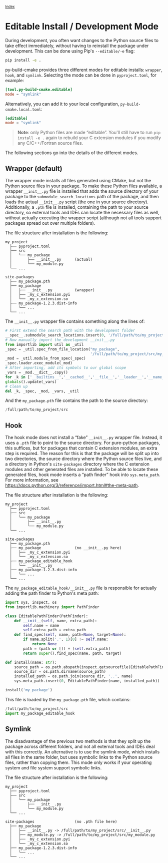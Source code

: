 <small>[Index](index.html)</small>

# Editable Install / Development Mode

During development, you often want changes to the Python source files to
take effect immediately, without having to reinstall the package under
development. This can be done using Pip's `--editable/-e` flag:

```sh
pip install -e .
```

py-build-cmake provides three different modes for editable installs: `wrapper`,
`hook`, and `symlink`. Selecting the mode can be done in `pyproject.toml`, for
example:

```toml
[tool.py-build-cmake.editable]
mode = "symlink"
```
Alternatively, you can add it to your local configuration,
`py-build-cmake.local.toml`:

```toml
[editable]
mode = "symlink"
```

> **Note**: only Python files are made “editable”. You'll still have to run
>           `pip install -e .` again to rebuild your C extension modules if you
>           modify any C/C++/Fortran source files.

The following sections go into the details of the different modes.

## Wrapper (default)

The wrapper mode installs all files generated using CMake, but not the Python
source files in your package. To make these Python files available, a wrapper
`__init__.py` file is installed that adds the source directory of your package
to the `submodule_search_locations` path of the package, and then loads the
actual `__init__.py` script (the one in your source directory).  
Additionally, a `.pth` file is installed, containing the path to your source
directory, so external tools and IDEs can locate the necessary files as well,
without actually executing the wrapper script (although not all tools support
packages spread out over multiple folders).

The file structure after installation is the following:

```text
my_project
  ├── pyproject.toml
  ├── src
  │   └── my_package
  │       ├── __init__.py      (actual)
  │       └── my_module.py
  └── ...
```
```text
site-packages
  ├── my_package.pth
  ├── my_package
  │   ├── __init__.py          (wrapper)
  │   ├── _my_c_extension.pyi
  │   └── _my_c_extension.so
  ├── my_package-1.2.3.dist-info
  │   └── ...
  └── ...
```

The `__init__.py` wrapper file contains something along the lines of:

```py
# First extend the search path with the development folder
__spec__.submodule_search_locations.insert(0, '/full/path/to/my_project/src/my_package')
# Now manually import the development __init__.py
from importlib import util as _util
_spec = _util.spec_from_file_location("my_package",
                                      '/full/path/to/my_project/src/my_package/__init__.py')
_mod = _util.module_from_spec(_spec)
_spec.loader.exec_module(_mod)
# After importing, add its symbols to our global scope
_vars = _mod.__dict__.copy()
for _k in ['__builtins__','__cached__','__file__','__loader__','__name__','__package__','__path__','__spec__']: _vars.pop(_k)
globals().update(_vars)
# Clean up
del _k, _spec, _mod, _vars, _util
```

And the `my_package.pth` file contains the path to the source directory:

```py
/full/path/to/my_project/src
```

## Hook

The hook mode does not install a “fake” `__init__.py` wrapper file. Instead, it
uses a `.pth` file to point to the source directory. For pure-python packages,
this suffices, but for packages that contain C extension modules, an extra step
is required. The reason for this is that the package will be split up into two
directories, the source directory where the Python source files live, and a
directory in Python's `site-packages` directory where the C extension modules
and other generated files are installed. To be able to locate these generated
files, hook mode inserts a “path finder” hook into `sys.meta_path`. For more
information, see https://docs.python.org/3/reference/import.html#the-meta-path.

The file structure after installation is the following:

```text
my_project
  ├── pyproject.toml
  ├── src
  │   └── my_package
  │       ├── __init__.py
  │       └── my_module.py
  └── ...
```
```text
site-packages
  ├── my_package.pth
  ├── my_package               (no __init__.py here)
  │   ├── _my_c_extension.pyi
  │   └── _my_c_extension.so
  ├── my_package_editable_hook
  │   └── __init__.py
  ├── my_package-1.2.3.dist-info
  │   └── ...
  └── ...
```

The `my_package_editable_hook/__init__.py` file is responsible for actually
adding the path finder to Python's meta path:

```py
import sys, inspect, os
from importlib.machinery import PathFinder

class EditablePathFinder(PathFinder):
    def __init__(self, name, extra_path):
        self.name = name
        self.extra_path = extra_path
    def find_spec(self, name, path=None, target=None):
        if name.split('.', 1)[0] != self.name:
            return None
        path = (path or []) + [self.extra_path]
        return super().find_spec(name, path, target)

def install(name: str):
    source_path = os.path.abspath(inspect.getsourcefile(EditablePathFinder))
    source_dir = os.path.dirname(source_path)
    installed_path = os.path.join(source_dir, '..', name)
    sys.meta_path.insert(0, EditablePathFinder(name, installed_path))

install('my_package')
```

This file is loaded by the `my_package.pth` file, which contains:

```py
/full/path/to/my_project/src
import my_package_editable_hook
```

## Symlink

The disadvantage of the previous two methods is that they split up the package
across different folders, and not all external tools and IDEs deal with this
correctly. An alternative is to use the symlink mode, which installs all files
in the same folder, but uses symbolic links to the Python source files, rather
than copying them. This mode only works if your operating system and file system
support symbolic links.

The file structure after installation is the following:
```text
my_project
  ├── pyproject.toml
  ├── src
  │   └── my_package
  │       ├── __init__.py
  │       └── my_module.py
  └── ...
```
```text
site-packages                  (no .pth file here)
  ├── my_package
  │   ├── __init__.py -> /full/path/to/my_project/src/__init__.py
  │   ├── my_module.py -> /full/path/to/my_project/src/my_module.py
  │   ├── _my_c_extension.pyi
  │   └── _my_c_extension.so
  ├── my_package-1.2.3.dist-info
  │   └── ...
  └── ...
```

